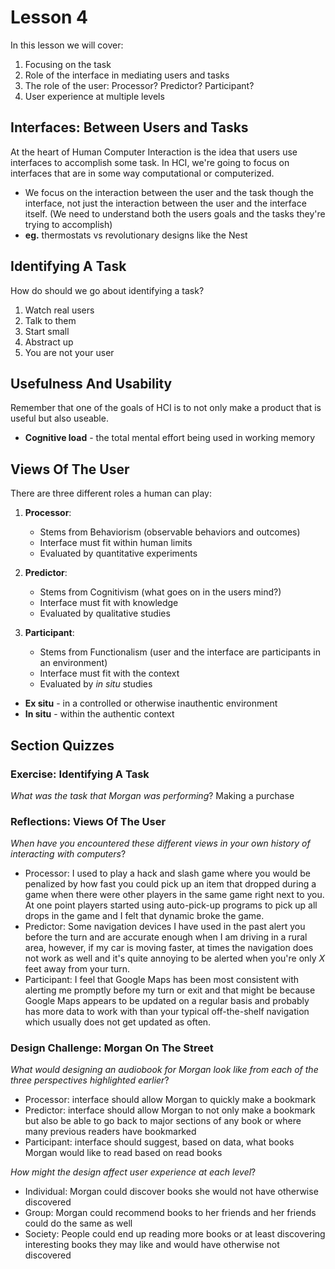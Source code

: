 # Lesson 4

In this lesson we will cover:

1. Focusing on the task
2. Role of the interface in mediating users and tasks
3. The role of the user: Processor? Predictor? Participant?
4. User experience at multiple levels

## Interfaces: Between Users and Tasks

At the heart of Human Computer Interaction is the idea that users use interfaces to accomplish some task.
In HCI, we're going to focus on interfaces that are in some way computational or computerized.

- We focus on the interaction between the user and the task though the interface, not just the interaction between the user and the interface itself.
(We need to understand both the users goals and the tasks they're trying to accomplish)
-  **eg.** thermostats vs revolutionary designs like the Nest


## Identifying A Task

How do should we go about identifying a task?

1. Watch real users
2. Talk to them
3. Start small
4. Abstract up
5. You are not your user

## Usefulness And Usability

Remember that one of the goals of HCI is to not only make a product that is useful but also useable.

- **Cognitive load** - the total mental effort being used in working memory

## Views Of The User

There are three different roles a human can play:

1. **Processor**:

   - Stems from Behaviorism (observable behaviors and outcomes)
   - Interface must fit within human limits
   - Evaluated by quantitative experiments

2. **Predictor**:

   - Stems from Cognitivism (what goes on in the users mind?)
   - Interface must fit with knowledge
   - Evaluated by qualitative studies

3. **Participant**:

   - Stems from Functionalism (user and the interface are participants in an environment)
   - Interface must fit with the context
   - Evaluated by _in situ_ studies

- **Ex situ** - in a controlled or otherwise inauthentic environment
- **In situ** - within the authentic context

## Section Quizzes

### Exercise: Identifying A Task

_What was the task that Morgan was performing_? Making a purchase

### Reflections: Views Of The User

_When have you encountered these different views in your own history of interacting with computers_?

- Processor: I used to play a hack and slash game where you would be penalized by how fast you could pick up an item that dropped during a game when there were other players in the same game right next to you. At one point players started using auto-pick-up programs to pick up all drops in the game and I felt that dynamic broke the game.
- Predictor: Some navigation devices I have used in the past alert you before the turn and are accurate enough when I am driving in a rural area, however, if my car is moving faster, at times the navigation does not work as well and it's quite annoying to be alerted when you're only _X_ feet away from your turn.
- Participant: I feel that Google Maps has been most consistent with alerting me promptly before my turn or exit and that might be because Google Maps appears to be updated on a regular basis and probably has more data to work with than your typical off-the-shelf navigation which usually does not get updated as often.

### Design Challenge: Morgan On The Street

_What would designing an audiobook for Morgan look like from each of the three perspectives highlighted earlier_?

- Processor: interface should allow Morgan to quickly make a bookmark
- Predictor: interface should allow Morgan to not only make a bookmark but also be able to go back to major sections of any book or where many previous readers have bookmarked
- Participant: interface should suggest, based on data, what books Morgan would like to read based on read books

_How might the design affect user experience at each level_?

- Individual: Morgan could discover books she would not have otherwise discovered
- Group: Morgan could recommend books to her friends and her friends could do the same as well
- Society: People could end up reading more books or at least discovering interesting books they may like and would have otherwise not discovered
